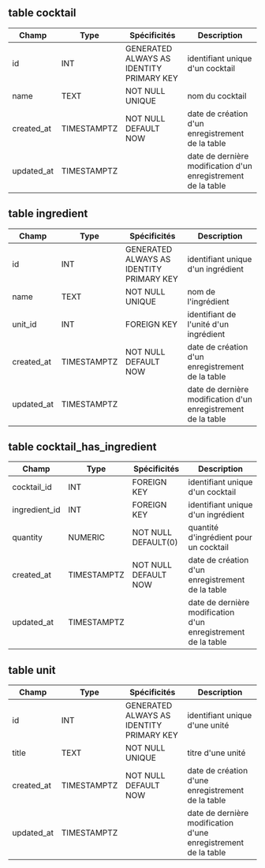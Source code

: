 ## table cocktail

| Champ      | Type        | Spécificités                             | Description                                                   |
| ---------- | ----------- | ---------------------------------------- | ------------------------------------------------------------- |
| id         | INT         | GENERATED ALWAYS AS IDENTITY PRIMARY KEY | identifiant unique d'un cocktail                              |
| name       | TEXT        | NOT NULL UNIQUE                          | nom du cocktail                                               |
| created_at | TIMESTAMPTZ | NOT NULL DEFAULT NOW                     | date de création d'un enregistrement de la table              |
| updated_at | TIMESTAMPTZ |                                          | date de dernière modification d'un enregistrement de la table |

## table ingredient

| Champ      | Type        | Spécificités                             | Description                                                   |
| ---------- | ----------- | ---------------------------------------- | ------------------------------------------------------------- |
| id         | INT         | GENERATED ALWAYS AS IDENTITY PRIMARY KEY | identifiant unique d'un ingrédient                            |
| name       | TEXT        | NOT NULL UNIQUE                          | nom de l'ingrédient                                           |
| unit_id    | INT         | FOREIGN KEY                              | identifiant de l'unité d'un ingrédient                        |
| created_at | TIMESTAMPTZ | NOT NULL DEFAULT NOW                     | date de création d'un enregistrement de la table              |
| updated_at | TIMESTAMPTZ |                                          | date de dernière modification d'un enregistrement de la table |

## table cocktail_has_ingredient

| Champ         | Type        | Spécificités         | Description                                                   |
| ------------- | ----------- | -------------------- | ------------------------------------------------------------- |
| cocktail_id   | INT         | FOREIGN KEY          | identifiant unique d'un cocktail                              |
| ingredient_id | INT         | FOREIGN KEY          | identifiant unique d'un ingrédient                            |
| quantity      | NUMERIC     | NOT NULL DEFAULT(0)  | quantité d'ingrédient pour un cocktail                        |
| created_at    | TIMESTAMPTZ | NOT NULL DEFAULT NOW | date de création d'un enregistrement de la table              |
| updated_at    | TIMESTAMPTZ |                      | date de dernière modification d'un enregistrement de la table |

## table unit

| Champ      | Type        | Spécificités                             | Description                                                    |
| ---------- | ----------- | ---------------------------------------- | -------------------------------------------------------------- |
| id         | INT         | GENERATED ALWAYS AS IDENTITY PRIMARY KEY | identifiant unique d'une unité                                 |
| title      | TEXT        | NOT NULL UNIQUE                          | titre d'une unité                                              |
| created_at | TIMESTAMPTZ | NOT NULL DEFAULT NOW                     | date de création d'une enregistrement de la table              |
| updated_at | TIMESTAMPTZ |                                          | date de dernière modification d'une enregistrement de la table |

